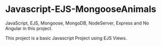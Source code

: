 # Javascript-EJS-MongooseAnimals
JavaScript, EJS, Mongoose, MongoDB, NodeServer, Express and No Angular in this project. 

This project is a basic Javascript Project using EJS Views. 
